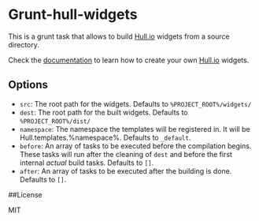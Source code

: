 # Grunt-hull-widgets

This is a grunt task that allows to build [Hull.io][] widgets from a source directory.

Check the [documentation](http://hull.io/docs) to learn how to create your own [Hull.io][] widgets.

## Options

* `src`: The root path for the widgets. Defaults to `%PROJECT_ROOT%/widgets/`
* `dest`: The root path for the built widgets. Defaults to `%PROJECT_ROOT%/dist/`
* `namespace`: The namespace the templates will be registered in. It will be Hull.templates.%namespace%. Defaults to `_default`.
* `before`: An array of tasks to be executed before the compilation begins. These tasks will run after the cleaning of `dest` and before the first internal _actual_ build tasks. Defaults to `[]`.
* `after`: An array of tasks to be executed after the building is done. Defaults to `[]`.

##License

MIT

[Hull.io]: http://hull.io

